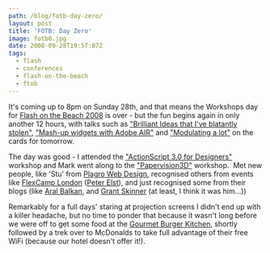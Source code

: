 ```yaml
---
path: /blog/fotb-day-zero/
layout: post
title: 'FOTB: Day Zero'
image: fotb0.jpg
date: 2008-09-28T19:57:07Z
tags:
  - flash
  - conferences
  - flash-on-the-beach
  - ftob
---
```


It's coming up to 8pm on Sunday 28th, and that means the Workshops day for [Flash on the Beach 2008](http://www.flashonthebeach.com/) is over - but the fun begins again in only another 12 hours, with talks such as ["Brilliant Ideas that I've blatantly stolen"](http://www.flashonthebeach.com/sessions/index.php?pageid=2112), ["Mash-up widgets with Adobe AIR"](http://www.flashonthebeach.com/sessions/index.php?pageid=2194) and ["Modulating a lot"](http://www.flashonthebeach.com/sessions/index.php?pageid=2186) on the cards for tomorrow.

The day was good - I attended the ["ActionScript 3.0 for Designers"](http://www.flashonthebeach.com/sessions/index.php?pageid=2108) workshop and Mark went along to the ["Papervision3D"](http://www.flashonthebeach.com/sessions/index.php?pageid=2188) workshop.  Met new people, like 'Stu' from [Plagro Web Design](http://www.plagro.com/), recognised others from events like [FlexCamp London](http://www.flexcamp.co.uk/) ([Peter Elst](http://www.peterelst.com/blog/)), and just recognised some from their blogs (like [Aral Balkan](http://aralbalkan.com/), and [Grant Skinner](http://www.gskinner.com/blog/) (at least, I think it was him...))

Remarkably for a full days' staring at projection screens I didn't end up with a killer headache, but no time to ponder that because it wasn't long before we were off to get some food at the [Gourmet Burger Kitchen](http://www.gbkinfo.com/GBK_Locations.htm), shortly followed by a trek over to McDonalds to take full advantage of their free WiFi (because our hotel doesn't offer it!).
